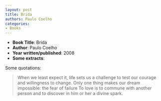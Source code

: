 ```yaml
---
layout: post
title: Brida
authors: Paulo Coelho
categories:
- Books
---
```


- **Book Title**: Brida
- **Author**: Paulo Coelho
- **Year written/published**: 2008
- **Some extracts**:

Some quotations:

> When we least expect it, life sets us a challenge to test our courage and willingness to change. Only one thing makes our dream impossible: the fear of failure To love is to commune with another person and to discover in him or her a divine spark.
